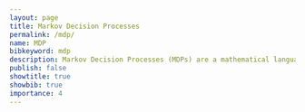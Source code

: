 ```yaml
---
layout: page
title: Markov Decision Processes
permalink: /mdp/
name: MDP
bibkeyword: mdp
description: Markov Decision Processes (MDPs) are a mathematical language for definiing the problem of making decisions over time using only the current observations and knowledge.
publish: false
showtitle: true
showbib: true
importance: 4
---
```


